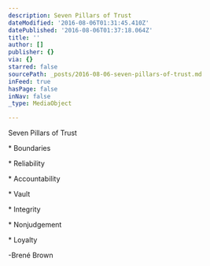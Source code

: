 ```yaml
---
description: Seven Pillars of Trust
dateModified: '2016-08-06T01:31:45.410Z'
datePublished: '2016-08-06T01:37:18.064Z'
title: ''
author: []
publisher: {}
via: {}
starred: false
sourcePath: _posts/2016-08-06-seven-pillars-of-trust.md
inFeed: true
hasPage: false
inNav: false
_type: MediaObject

---
```

Seven Pillars of Trust

\* Boundaries

\* Reliability

\* Accountability

\* Vault

\* Integrity

\* Nonjudgement

\* Loyalty

-Brené Brown